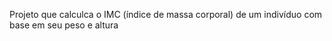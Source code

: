 Projeto que calculca o IMC (índice de massa corporal) de um indivíduo com base em seu peso e altura
